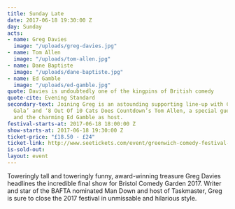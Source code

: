 ```yaml
---
title: Sunday Late
date: 2017-06-18 19:30:00 Z
day: Sunday
acts:
- name: Greg Davies
  image: "/uploads/greg-davies.jpg"
- name: Tom Allen
  image: "/uploads/tom-allen.jpg"
- name: Dane Baptiste
  image: "/uploads/dane-baptiste.jpg"
- name: Ed Gamble
  image: "/uploads/ed-gamble.jpg"
quote: Davies is undoubtedly one of the kingpins of British comedy
quote-cite: Evening Standard
secondary-text: Joining Greg is an astounding supporting line-up with C4’s ‘Comedy
  Gala’ and ‘8 Out Of 10 Cats Does Countdown’s Tom Allen, a special guest to be announced
  and the charming Ed Gamble as host.
festival-starts-at: 2017-06-18 18:00:00 Z
show-starts-at: 2017-06-18 19:30:00 Z
ticket-price: "£18.50 - £24"
ticket-link: http://www.seetickets.com/event/greenwich-comedy-festival-adam-buxton-bug/big-top-greenwich-comedy-festival/983596/
is-sold-out: 
layout: event
---
```


Toweringly tall and toweringly funny, award-winning treasure Greg Davies headlines the incredible final show for Bristol Comedy Garden 2017. Writer and star of the BAFTA nominated Man Down and host of Taskmaster, Greg is sure to close the 2017 festival in unmissable and hilarious style.